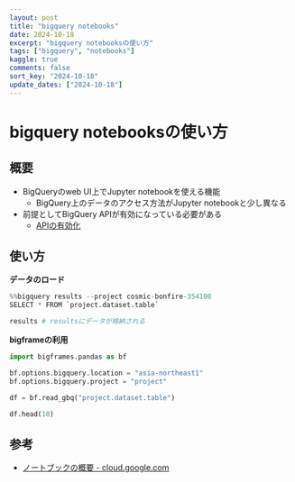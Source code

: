 ```yaml
---
layout: post
title: "bigquery notebooks"
date: 2024-10-18
excerpt: "bigquery notebooksの使い方"
tags: ["bigquery", "notebooks"]
kaggle: true
comments: false
sort_key: "2024-10-18"
update_dates: ["2024-10-18"]
---
```


# bigquery notebooksの使い方

## 概要
 - BigQueryのweb UI上でJupyter notebookを使える機能
   - BigQuery上のデータのアクセス方法がJupyter notebookと少し異なる
 - 前提としてBigQuery APIが有効になっている必要がある
   - [APIの有効化](https://console.cloud.google.com/apis/enableflow?apiid=bigquery.googleapis.com&hl=ja)

## 使い方

**データのロード**
```python
%%bigquery results --project cosmic-bonfire-354108
SELECT * FROM `project.dataset.table`

results # resultsにデータが格納される
```

**bigframeの利用**
```python
import bigframes.pandas as bf

bf.options.bigquery.location = "asia-northeast1"
bf.options.bigquery.project = "project"

df = bf.read_gbq("project.dataset.table")

df.head(10)
```

## 参考
 - [ノートブックの概要 - cloud.google.com](https://cloud.google.com/bigquery/docs/notebooks-introduction?hl=ja)
